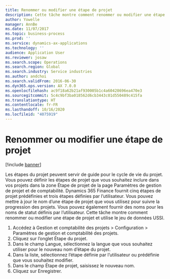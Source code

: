 ```yaml
---
title: Renommer ou modifier une étape de projet
description: Cette tâche montre comment renommer ou modifier une étape de projet.
author: Yowelle
manager: AnnBe
ms.date: 11/07/2017
ms.topic: business-process
ms.prod: ''
ms.service: dynamics-ax-applications
ms.technology: ''
audience: Application User
ms.reviewer: josaw
ms.search.scope: Operations
ms.search.region: Global
ms.search.industry: Service industries
ms.author: andchoi
ms.search.validFrom: 2016-06-30
ms.dyn365.ops.version: AX 7.0.0
ms.openlocfilehash: ac9f18a62b21af930005b1c4a60428696ea470e3
ms.sourcegitcommit: 5c4c9bf3ba018562d6cb3443c01d550489c415fa
ms.translationtype: HT
ms.contentlocale: fr-FR
ms.lasthandoff: 10/16/2020
ms.locfileid: "4075919"
---
```

# <a name="rename-or-modify-a-project-stage"></a>Renommer ou modifier une étape de projet

[!include [banner](../../includes/banner.md)]

Les étapes du projet peuvent servir de guide pour le cycle de vie du projet. Vous pouvez définir les étapes de projet que vous souhaitez inclure dans vos projets dans la zone Étape de projet de la page Paramètres de gestion de projet et de comptabilité. Dynamics 365 Finance fournit cinq étapes de projet prédéfinies et trois étapes définies par l’utilisateur. Vous pouvez mettre à jour le nom d’une étape de projet que vous utilisez pour suivre la progression des projets. Vous pouvez également fournir des noms pour les noms de statut définis par l’utilisateur. Cette tâche montre comment renommer ou modifier une étape de projet et utilise le jeu de données USSI.

1. Accédez à Gestion et comptabilité des projets > Configuration > Paramètres de gestion et comptabilité des projets.
2. Cliquez sur l’onglet Étape du projet.
3. Dans le champ Langue, sélectionnez la langue que vous souhaitez utiliser pour le nouveau nom d’étape du projet.
4. Dans la liste, sélectionnez l’étape définie par l’utilisateur ou prédéfinie que vous souhaitez modifier. 
5. Dans le champ Étape de projet, saisissez le nouveau nom.
6. Cliquez sur Enregistrer.
